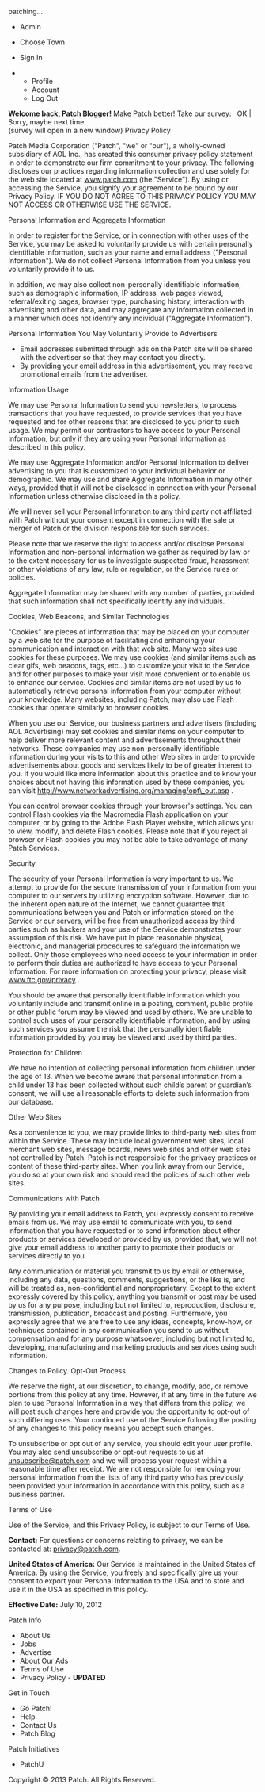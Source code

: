 patching...

*   Admin
    

*   Choose Town

*   Sign In

*   *   Profile
    *   Account
    *   Log Out

**Welcome back, Patch Blogger!** Make Patch better! Take our survey:   OK | Sorry, maybe next time  
(survey will open in a new window) Privacy Policy

Patch Media Corporation ("Patch", "we" or "our"), a wholly-owned subsidiary of AOL Inc., has created this consumer privacy policy statement in order to demonstrate our firm commitment to your privacy. The following discloses our practices regarding information collection and use solely for the web site located at www.patch.com (the "Service"). By using or accessing the Service, you signify your agreement to be bound by our Privacy Policy. IF YOU DO NOT AGREE TO THIS PRIVACY POLICY YOU MAY NOT ACCESS OR OTHERWISE USE THE SERVICE.

Personal Information and Aggregate Information

In order to register for the Service, or in connection with other uses of the Service, you may be asked to voluntarily provide us with certain personally identifiable information, such as your name and email address ("Personal Information"). We do not collect Personal Information from you unless you voluntarily provide it to us.

In addition, we may also collect non-personally identifiable information, such as demographic information, IP address, web pages viewed, referral/exiting pages, browser type, purchasing history, interaction with advertising and other data, and may aggregate any information collected in a manner which does not identify any individual ("Aggregate Information").

Personal Information You May Voluntarily Provide to Advertisers

*   Email addresses submitted through ads on the Patch site will be shared with the advertiser so that they may contact you directly.
*   By providing your email address in this advertisement, you may receive promotional emails from the advertiser.

Information Usage

We may use Personal Information to send you newsletters, to process transactions that you have requested, to provide services that you have requested and for other reasons that are disclosed to you prior to such usage. We may permit our contractors to have access to your Personal Information, but only if they are using your Personal Information as described in this policy.

We may use Aggregate Information and/or Personal Information to deliver advertising to you that is customized to your individual behavior or demographic. We may use and share Aggregate Information in many other ways, provided that it will not be disclosed in connection with your Personal Information unless otherwise disclosed in this policy.

We will never sell your Personal Information to any third party not affiliated with Patch without your consent except in connection with the sale or merger of Patch or the division responsible for such services.

Please note that we reserve the right to access and/or disclose Personal Information and non-personal information we gather as required by law or to the extent necessary for us to investigate suspected fraud, harassment or other violations of any law, rule or regulation, or the Service rules or policies.

Aggregate Information may be shared with any number of parties, provided that such information shall not specifically identify any individuals.

Cookies, Web Beacons, and Similar Technologies

"Cookies" are pieces of information that may be placed on your computer by a web site for the purpose of facilitating and enhancing your communication and interaction with that web site. Many web sites use cookies for these purposes. We may use cookies (and similar items such as clear gifs, web beacons, tags, etc...) to customize your visit to the Service and for other purposes to make your visit more convenient or to enable us to enhance our service. Cookies and similar items are not used by us to automatically retrieve personal information from your computer without your knowledge. Many websites, including Patch, may also use Flash cookies that operate similarly to browser cookies.

When you use our Service, our business partners and advertisers (including AOL Advertising) may set cookies and similar items on your computer to help deliver more relevant content and advertisements throughout their networks. These companies may use non-personally identifiable information during your visits to this and other Web sites in order to provide advertisements about goods and services likely to be of greater interest to you. If you would like more information about this practice and to know your choices about not having this information used by these companies, you can visit http://www.networkadvertising.org/managing/opt\_out.asp .

You can control browser cookies through your browser's settings. You can control Flash cookies via the Macromedia Flash application on your computer, or by going to the Adobe Flash Player website, which allows you to view, modify, and delete Flash cookies. Please note that if you reject all browser or Flash cookies you may not be able to take advantage of many Patch Services.

Security

The security of your Personal Information is very important to us. We attempt to provide for the secure transmission of your information from your computer to our servers by utilizing encryption software. However, due to the inherent open nature of the Internet, we cannot guarantee that communications between you and Patch or information stored on the Service or our servers, will be free from unauthorized access by third parties such as hackers and your use of the Service demonstrates your assumption of this risk. We have put in place reasonable physical, electronic, and managerial procedures to safeguard the information we collect. Only those employees who need access to your information in order to perform their duties are authorized to have access to your Personal Information. For more information on protecting your privacy, please visit www.ftc.gov/privacy .

You should be aware that personally identifiable information which you voluntarily include and transmit online in a posting, comment, public profile or other public forum may be viewed and used by others. We are unable to control such uses of your personally identifiable information, and by using such services you assume the risk that the personally identifiable information provided by you may be viewed and used by third parties.

Protection for Children

We have no intention of collecting personal information from children under the age of 13. When we become aware that personal information from a child under 13 has been collected without such child’s parent or guardian’s consent, we will use all reasonable efforts to delete such information from our database.

Other Web Sites

As a convenience to you, we may provide links to third-party web sites from within the Service. These may include local government web sites, local merchant web sites, message boards, news web sites and other web sites not controlled by Patch. Patch is not responsible for the privacy practices or content of these third-party sites. When you link away from our Service, you do so at your own risk and should read the policies of such other web sites.

Communications with Patch

By providing your email address to Patch, you expressly consent to receive emails from us. We may use email to communicate with you, to send information that you have requested or to send information about other products or services developed or provided by us, provided that, we will not give your email address to another party to promote their products or services directly to you.

Any communication or material you transmit to us by email or otherwise, including any data, questions, comments, suggestions, or the like is, and will be treated as, non-confidential and nonproprietary. Except to the extent expressly covered by this policy, anything you transmit or post may be used by us for any purpose, including but not limited to, reproduction, disclosure, transmission, publication, broadcast and posting. Furthermore, you expressly agree that we are free to use any ideas, concepts, know-how, or techniques contained in any communication you send to us without compensation and for any purpose whatsoever, including but not limited to, developing, manufacturing and marketing products and services using such information.

Changes to Policy. Opt-Out Process

We reserve the right, at our discretion, to change, modify, add, or remove portions from this policy at any time. However, if at any time in the future we plan to use Personal Information in a way that differs from this policy, we will post such changes here and provide you the opportunity to opt-out of such differing uses. Your continued use of the Service following the posting of any changes to this policy means you accept such changes.

To unsubscribe or opt out of any service, you should edit your user profile. You may also send unsubscribe or opt-out requests to us at unsubscribe@patch.com and we will process your request within a reasonable time after receipt. We are not responsible for removing your personal information from the lists of any third party who has previously been provided your information in accordance with this policy, such as a business partner.

Terms of Use

Use of the Service, and this Privacy Policy, is subject to our Terms of Use.

**Contact:** For questions or concerns relating to privacy, we can be contacted at: privacy@patch.com.

**United States of America:** Our Service is maintained in the United States of America. By using the Service, you freely and specifically give us your consent to export your Personal Information to the USA and to store and use it in the USA as specified in this policy.

**Effective Date:** July 10, 2012

Patch Info

*   About Us
*   Jobs
*   Advertise
*   About Our Ads
*   Terms of Use
*   Privacy Policy - **UPDATED**

Get in Touch

*   Go Patch!
*   Help
*   Contact Us
*   Patch Blog

Patch Initiatives

*   PatchU

Copyright © 2013 Patch. All Rights Reserved.
